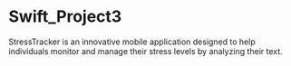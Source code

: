 # Swift_Project3
StressTracker is an innovative mobile application designed to help individuals monitor and manage their stress levels by analyzing their text. 
